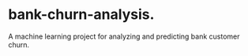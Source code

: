 # bank-churn-analysis.
A machine learning project for analyzing and predicting bank customer churn.
